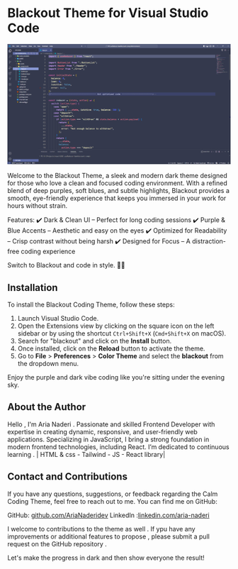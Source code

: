# Blackout Theme for Visual Studio Code

![theme look](./image.png)

Welcome to the Blackout Theme, a sleek and modern dark theme designed for those who love a clean and focused coding environment. With a refined blend of deep purples, soft blues, and subtle highlights, Blackout provides a smooth, eye-friendly experience that keeps you immersed in your work for hours without strain.

Features:
✔️ Dark & Clean UI – Perfect for long coding sessions
✔️ Purple & Blue Accents – Aesthetic and easy on the eyes
✔️ Optimized for Readability – Crisp contrast without being harsh
✔️ Designed for Focus – A distraction-free coding experience

Switch to Blackout and code in style. 💜🚀

## Installation

To install the Blackout Coding Theme, follow these steps:

1. Launch Visual Studio Code.
2. Open the Extensions view by clicking on the square icon on the left sidebar or by using the shortcut `Ctrl+Shift+X` (`Cmd+Shift+X` on macOS).
3. Search for "blackout" and click on the **Install** button.
4. Once installed, click on the **Reload** button to activate the theme.
5. Go to **File** > **Preferences** > **Color Theme** and select the **blackout** from the dropdown menu.

Enjoy the purple and dark vibe coding like you're sitting under the evening sky.

## About the Author

Hello , I'm Aria Naderi . Passionate and skilled Frontend Developer with expertise in creating dynamic, responsive, and user-friendly web applications. Specializing in JavaScript, I bring a strong foundation in modern frontend technologies, including React. I’m dedicated to continuous learning .
| HTML & css - Tailwind - JS - React library|

## Contact and Contributions

If you have any questions, suggestions, or feedback regarding the Calm Coding Theme, feel free to reach out to me. You can find me on GitHub:

GitHub: [github.com/AriaNaderidev](https://github.com/AriaNaderidev "GitHub account")
LinkedIn :[linkedin.com/aria-naderi](https://www.linkedin.com/in/aria-naderi-09731a322/ "LinkedIn account")

I welcome to contributions to the theme as well . If ypu have any improvements or additional features to propose , please submit a pull request on the GitHub repository .

Let's make the progress in dark and then show everyone the result!
